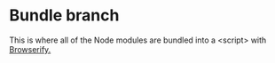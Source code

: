 # Bundle branch
This is where all of the Node modules are bundled into a \<script\> with [Browserify.](http://browserify.org/)